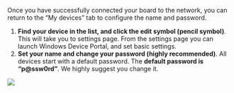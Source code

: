 <p>Once you have successfully connected your board to the network, you can return to the “My devices” tab to configure the name and password.</p>
<ol class="inline-list">
  <li><b>Find your device in the list, and click the edit symbol (pencil symbol)</b>. This will take you to settings page. From the settings page you can launch Windows Device Portal, and set basic settings. </li>
  <li><b>Set your name and change your password (highly recommended)</b>. All devices start with a default password. The <b>default password is “p@ssw0rd”</b>. We highly suggest you change it.</li> 
</ol>
<img src="{{site.baseurl}}/Resources/images/get-started/dashboard-4.png" />

